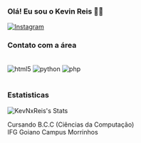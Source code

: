 ### Olá! Eu sou o Kevin Reis 👋🏼

[![Instagram](https://img.shields.io/badge/Instagram-E4405F?style=for-the-badge&logo=instagram&logoColor=white
)](https://instagram.com/kevin_reis_21?igshid=ajJsb3F3NDRrZG5s)

### Contato com a área

<div style="display: inline_block"><br/>
    <img align="center"alt="html5" src="https://img.shields.io/badge/HTML-239120?style=for-the-badge&logo=html5&logoColor=white"/>
    <img align="center"alt="python" src="https://img.shields.io/badge/Python-3776AB?style=for-the-badge&logo=python&logoColor=white"/>
    <img align="center"alt="php" src="https://img.shields.io/badge/PHP-777BB4?style=for-the-badge&logo=php&logoColor=white"/>
    <br/>

    

</div><br/>

### Estatisticas


![KevNxReis's Stats](https://github-readme-stats.vercel.app/api?username=KevNxReis&theme=nord&show_icons=true&hide_border=false&count_private=true)

Cursando B.C.C (Ciências da Computação)<br>
IFG Goiano Campus Morrinhos<br/>
